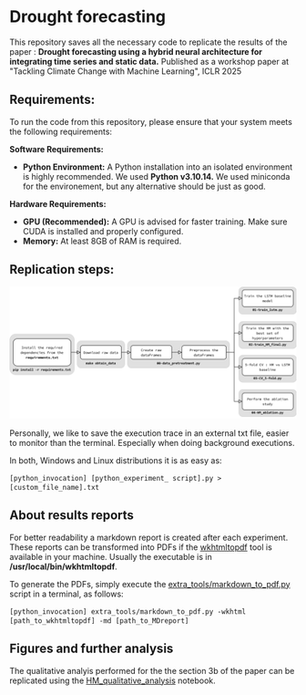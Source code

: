 # Drought forecasting
This repository saves all the necessary code to replicate the results of the paper : **Drought forecasting using a hybrid neural architecture for integrating time series and static data.** Published as a workshop paper at "Tackling Climate Change with Machine Learning", ICLR 2025

## Requirements:
To run the code from this repository, please ensure that your system meets the following requirements:

**Software Requirements:**
 - **Python Environment:** A Python installation into an isolated environment is highly recommended. We used **Python v3.10.14.** We used miniconda for the environement, but any alternative should be just as good.

**Hardware Requirements:**
- **GPU (Recommended):** A GPU is advised for faster training. Make sure CUDA is installed and properly configured.
- **Memory:** At least 8GB of RAM is required.
## Replication steps:
![flowchart](readme_src/replication_flowchart.png)

Personally, we like to save the execution trace in an external txt file, easier to monitor than the terminal. Especially when doing background executions.

In both, Windows and Linux distributions it is as easy as:

```
[python_invocation] [python_experiment_ script].py > [custom_file_name].txt
```

## About results reports
For better readability a markdown report is created after each experiment. These reports can be transformed into PDFs if the [wkhtmltopdf](https://wkhtmltopdf.org/) tool is available in your machine. Usually the executable is in **/usr/local/bin/wkhtmltopdf**.

To generate the PDFs, simply execute the [extra_tools/markdown_to_pdf.py](extra_tools/markdown_to_pdf.py) script in a terminal, as follows:
```
[python_invocation] extra_tools/markdown_to_pdf.py -wkhtml [path_to_wkhtmltopdf] -md [path_to_MDreport]
```

## Figures and further analysis

The qualitative analyis performed for the the section 3b of the paper can be replicated using the [HM_qualitative_analysis](notebooks/HM_qualitative_analysis.ipynb) notebook.